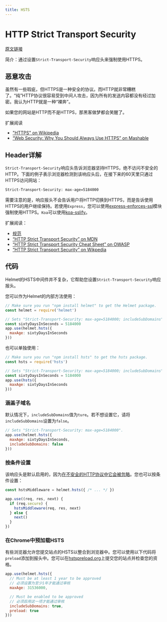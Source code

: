 ```yaml
---
title: HSTS
---
```


# HTTP Strict Transport Security <Badge text='默认启用' />

[原文链接](https://helmetjs.github.io/docs/hsts/)

简介：通过设置`Strict-Transport-Security`响应头来强制使用HTTPS。

## 恶意攻击

虽然有一些瑕疵，但HTTPS是一种安全的协议。而HTTP就非常糟糕了。“纯”HTTP协议很容易受到中间人攻击，因为所有的发送内容都没有经过加密。我认为HTTP就是一种“裸奔”。

如果您的网站是HTTP而不是HTTPS，那黑客做梦都会笑醒了。

扩展阅读

- ["HTTPS" on Wikipedia](https://en.wikipedia.org/wiki/HTTPS)
- [“Web Security: Why You Should Always Use HTTPS” on Mashable](http://mashable.com/2011/05/31/https-web-security/)

## Header详解

`Strict-Transport-Security`响应头告诉浏览器坚持HTTPS，绝不访问不安全的HTTP。下面的例子表示浏览器检测到该响应头后，在接下来的60天里只通过HTTPS访问网站：

```bash
Strict-Transport-Security: max-age=5184000
```

需要注意的是，响应报头不会告诉用户将HTTP切换到HTTPS，而是告诉使用HTTPS的用户继续保持。若使用`Express`，您可以使用[express-enforces-ssl](https://github.com/aredo/express-enforces-ssl)模块强制使用HTTPS。`Koa`可以使用[koa-sslify](https://github.com/turboMaCk/koa-sslify)。

扩展阅读：

- [规范](https://tools.ietf.org/html/rfc6797)
- [“HTTP Strict Transport Security” on MDN](https://developer.mozilla.org/en-US/docs/Web/Security/HTTP_strict_transport_security)
- [“HTTP Strict Transport Security Cheat Sheet” on OWASP](https://www.owasp.org/index.php/HTTP_Strict_Transport_Security_Cheat_Sheet)
- [“HTTP Strict Transport Security” on Wikpedia](https://en.wikipedia.org/wiki/HTTP_Strict_Transport_Security)

## 代码

Helmet的HSTS中间件并不复杂，它帮助您设置`Strict-Transport-Security`响应报头。

您可以作为Helmet的内部方法使用：

```js
// Make sure you run "npm install helmet" to get the Helmet package.
const helmet = require('helmet')

// Sets "Strict-Transport-Security: max-age=5184000; includeSubDomains".
const sixtyDaysInSeconds = 5184000
app.use(helmet.hsts({
  maxAge: sixtyDaysInSeconds
}))
```

也可以单独使用：

```js
// Make sure you run "npm install hsts" to get the hsts package.
const hsts = require('hsts')

// Sets "Strict-Transport-Security: max-age=5184000; includeSubDomains".
const sixtyDaysInSeconds = 5184000
app.use(hsts({
  maxAge: sixtyDaysInSeconds
}))
```

### 涵盖子域名

默认情况下，`includeSubDomains`值为`ture`。若不想设置它，请将`includeSubDomains`设置为`false`。

```js
// Sets "Strict-Transport-Security: max-age=5184000".
app.use(helmet.hsts({
  maxAge: sixtyDaysInSeconds,
  includeSubDomains: false
}))
```

### 按条件设置

该响应头是默认启用的，因为[在不安全的HTTP协议中它会被忽略](https://tools.ietf.org/html/rfc6797#section-8.1)。您也可以按条件设置：

```js
const hstsMiddleware = helmet.hsts({ /* ... */ })

app.use((req, res, next) {
  if (req.secure) {
    hstsMiddleware(req, res, next)
  } else {
    next()
  }
})
```

### 在Chrome中预加载HSTS

有些浏览器允许您提交站点的HSTS以整合到浏览器中。您可以使用以下代码将`preload`添加到报头中。您可以在[hstspreload.org](https://hstspreload.org/)上提交您的站点并检查您的资格。

```js
app.use(helmet.hsts({
  // Must be at least 1 year to be approved
  // 必须设置为至少1年才能通过审核
  maxAge: 31536000,

  // Must be enabled to be approved
  // 必须启用这一项才能通过审核
  includeSubDomains: true,
  preload: true
}))
```



